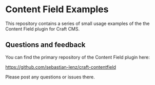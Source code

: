 # Content Field Examples

This repository contains a series of small usage examples of the
the Content Field plugin for Craft CMS.


## Questions and feedback

You can find the primary repository of the Content Field plugin here:

https://github.com/sebastian-lenz/craft-contentfield

Please post any questions or issues there.
